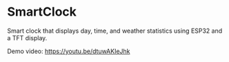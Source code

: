 # SmartClock
Smart clock that displays day, time, and weather statistics using ESP32 and a TFT display.

Demo video: https://youtu.be/dtuwAKIeJhk
